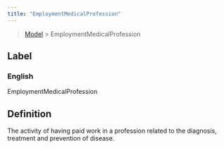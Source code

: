 ```yaml
---
title: "EmploymentMedicalProfession"
---
```


> [Model](../../) > EmploymentMedicalProfession

## Label

### English
EmploymentMedicalProfession


## Definition
The activity of having paid work in a profession related to the diagnosis, treatment and prevention of disease. 


    
